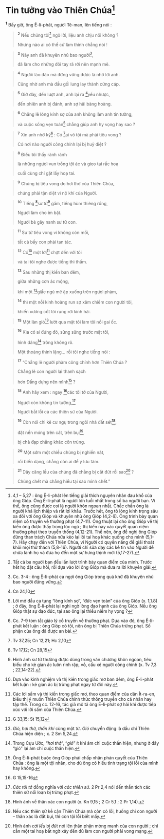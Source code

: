 # Tin tưởng vào Thiên Chúa[^1]
<sup><b>1</b></sup> Bấy giờ, ông Ê-li-phát, người Tê-man, lên tiếng nói :


> <sup><b>2</b></sup> Nếu chúng tôi[^2] ngỏ lời, liệu anh chịu nổi không ?
> 
> Nhưng nào ai có thể cứ làm thinh chẳng nói !
>


> <sup><b>3</b></sup> Này anh đã khuyên nhủ bao người[^3],
> 
> đã làm cho những đôi tay rã rời nên mạnh mẽ.
>


> <sup><b>4</b></sup> Người lảo đảo mà đứng vững được là nhờ lời anh.
> 
> Cũng nhờ anh mà đầu gối lung lay thành cứng cáp.
>


> <sup><b>5</b></sup> Giờ đây, đến lượt anh, anh lại ra [^1*]yếu nhược,
> 
> đến phiên anh bị đánh, anh sợ hãi bàng hoàng.
>


> <sup><b>6</b></sup> Chẳng lẽ lòng kính sợ của anh không làm anh tin tưởng,
> 
> và cuộc sống vẹn toàn[^4] chẳng giúp anh hy vọng hay sao ?
>


> <sup><b>7</b></sup> Xin anh nhớ kỹ[^5] : Có [^2*]ai vô tội mà phải tiêu vong ?
> 
> Có nơi nào người công chính lại bị huỷ diệt ?
>


> <sup><b>8</b></sup> Điều tôi thấy rành rành
> 
> là những người vun trồng tội ác và gieo tai rắc hoạ
> 
> cuối cùng chỉ gặt lấy hoạ tai.
>


> <sup><b>9</b></sup> Chúng bị tiêu vong do hơi thở của Thiên Chúa,
> 
> chúng phải tận diệt vì nộ khí của Người.
>


> <sup><b>10</b></sup> Tiếng [^3*]sư tử[^6] gầm, tiếng hùm thiêng rống,
> 
> Người làm cho im bặt.
> 
> Người bẻ gãy nanh sư tử con.
>


> <sup><b>11</b></sup> Sư tử tiêu vong vì không còn mồi,
> 
> tất cả bầy con phải tan tác.
>


> <sup><b>12</b></sup> Có[^7] một lời[^8] chợt đến với tôi
> 
> và tai tôi nghe được tiếng thì thầm.
>


> <sup><b>13</b></sup> Sau những thị kiến ban đêm,
> 
> giữa những cơn ác mộng,
> 
> khi một [^4*]giấc ngủ mê ập xuống trên người phàm,
>


> <sup><b>14</b></sup> thì một nỗi kinh hoàng run sợ xâm chiếm con người tôi,
> 
> khiến xương cốt tôi rụng rời kinh hãi.
>


> <sup><b>15</b></sup> Một làn gió[^9] lướt qua mặt tôi làm tôi nổi gai ốc.
>


> <sup><b>16</b></sup> Kìa có ai đứng đó, sừng sững trước mặt tôi,
> 
> hình dáng[^10] trông không rõ.
> 
> Một thoáng thinh lặng... rồi tôi nghe tiếng nói :
>


> <sup><b>17</b></sup> “Chẳng lẽ người phàm công chính hơn Thiên Chúa ?
> 
> Chẳng lẽ con người lại thanh sạch
> 
> hơn Đấng dựng nên mình[^11] ?
>


> <sup><b>18</b></sup> Anh hãy xem : ngay [^5*]các tôi tớ  của Người,
> 
> Người còn không tin tưởng,[^12]
> 
> Người bắt lỗi cả các thiên sứ của Người.
>


> <sup><b>19</b></sup> Còn nói chi kẻ cư ngụ trong ngôi nhà đất sét[^13],
> 
> đặt nền móng trên cát, trên bụi[^14],
> 
> bị chà đạp chẳng khác côn trùng.
>


> <sup><b>20</b></sup> Một sớm một chiều chúng bị nghiền nát,
> 
> rồi biến dạng, chẳng còn ai để ý lưu tâm.
>


> <sup><b>21</b></sup> Dây căng lều của chúng đã chẳng bị cắt đứt rồi sao[^15] ?
> 
> Chúng chết mà chẳng hiểu tại sao mình chết.”
>

[^1]: 4,1 – 5,27 : ông Ê-li-phát lên tiếng giải thích nguyên nhân đau khổ của ông Gióp. Ông Ê-li-phát là người lớn tuổi nhất trong số ba người bạn. Vì thế, ông cũng được coi là người khôn ngoan nhất. Chắc chắn ông là người khá lịch thiệp và rất lợi khẩu. Trước hết, ông tỏ lòng kính trọng sâu xa đối với ông Gióp và khuyên nhủ ông Gióp (4,2-6). Ông trình bày quan niệm cổ truyền về thưởng phạt (4,7-11). Ông thuật lại cho ông Gióp về thị kiến ông được thấy trong lúc ngủ ; thị kiến này xác quyết quan niệm thưởng phạt theo truyền thống (4,12-21). Thế nên, ông đề nghị ông Gióp đừng than trách Chúa nữa kẻo lại lôi tai hoạ khác xuống cho mình (5,1-7). Hãy chạy đến với Thiên Chúa, vì Người có quyền năng để giải thoát khỏi mọi thử thách (5,8-16). Người chỉ sửa dạy các kẻ tin vào Người để chữa lành họ và đưa họ đến một sự hưng thịnh mới (5,17-27).
[^2]: Tất cả ba người bạn đều lần lượt trình bày quan điểm của mình. Trước hết họ đặt câu hỏi, rồi dựa vào lời ông Gióp mà đưa ra lời khuyên giải.
[^3]: Cc. 3-4 : ông Ê-li-phát ca ngợi ông Gióp trong quá khứ đã khuyên nhủ bao người đứng vững.
[^4]: Lời mở đầu ca tụng “lòng kính sợ”, “đức vẹn toàn” của ông Gióp (x. 1,1.8) ; ở đây, ông Ê-li-phát lại nghi ngờ lòng đạo hạnh của ông Gióp. Nếu ông Gióp thật sự đạo đức, tại sao ông lại thiếu niềm hy vọng ?
[^5]: Cc. 7-9 tóm tắt giáo lý cổ truyền về thưởng phạt. Dựa vào đó, ông Ê-li-phát kết luận : ông Gióp có tội, nên ông bị Thiên Chúa trừng phạt. Số phận của ông đã được an bài.
[^6]: Hình ảnh sư tử thường được dùng trong văn chương khôn ngoan, tiêu biểu cho kẻ gian ác luôn rình rập, vồ, cấu xé người công chính (x. Tv 7,3 ; 22,14-22).
[^7]: Dựa vào kinh nghiệm và thị kiến trong giấc mơ ban đêm, ông Ê-li-phát kết luận : kẻ gian ác bị trừng phạt ngay từ đời này.
[^8]: Các lời sấm và thị kiến trong giấc mơ, theo quan điểm của dân Ít-ra-en, biểu thị ý muốn Thiên Chúa chính thức thông truyền cho cá nhân hay tập thể. Trong cc. 12-16, tác giả mô tả ông Ê-li-phát sợ hãi khi được tiếp xúc với lời sấm của Thiên Chúa.
[^9]: <i>Gió, hơi thở, thần khí</i> cùng một từ. <i>Gió</i> chuyển động là dấu chỉ Thiên Chúa hiện diện ; x. 2 Sm 5,24.
[^10]: Trong Cựu Ước, “<i>hơi thở</i>”, “<i>gió</i>” ít khi ám chỉ cuộc thần hiện, nhưng ở đây “gió” lại ám chỉ cuộc thần hiện.
[^11]: Ông Ê-li-phát buộc ông Gióp phải chấp nhận phán quyết của Thiên Chúa : ông là một tội nhân, cho dù ông có hiểu tình trạng tội lỗi của mình hay không.
[^12]: <i>Các tôi tớ</i> đồng nghĩa với <i>các thiên sứ</i>. 2 Pr 2,4 nói đến thần tích các thiên sứ nổi loạn bị trừng phạt.
[^13]: Hình ảnh về thân xác con người (x. Kn 9,15 ; 2 Cr 5,1 ; 2 Pr 1,14).
[^14]: Nếu các thiên sứ kề cận Thiên Chúa mà còn có lỗi, huống chi con người – thân xác là đất bụi, thì còn tội lỗi biết mấy.
[^15]: Hình ảnh <i>cái lều</i> bị <i>đứt</i> nói lên thân phận mỏng manh của con người ; chỉ cần một tai hoạ bất ngờ xảy đến đủ làm con người phải vong mạng.
[^1*]: Cn 24,10
[^2*]: Tv 37,25; Cn 12,21; Hc 2,10
[^3*]: Tv 17,12; Cn 28,15
[^4*]: G 33,15; St 15,12
[^5*]: G 15,15-16
